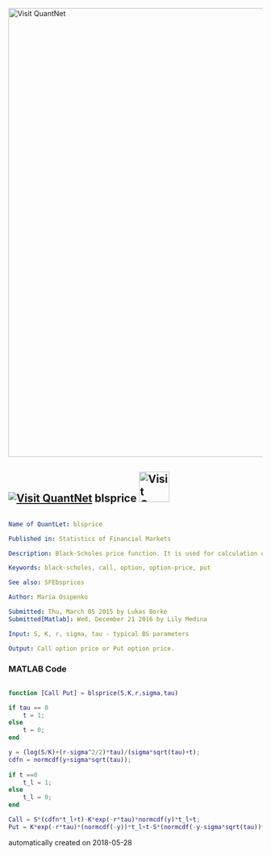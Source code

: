 [<img src="https://github.com/QuantLet/Styleguide-and-FAQ/blob/master/pictures/banner.png" width="888" alt="Visit QuantNet">](http://quantlet.de/)

## [<img src="https://github.com/QuantLet/Styleguide-and-FAQ/blob/master/pictures/qloqo.png" alt="Visit QuantNet">](http://quantlet.de/) **blsprice** [<img src="https://github.com/QuantLet/Styleguide-and-FAQ/blob/master/pictures/QN2.png" width="60" alt="Visit QuantNet 2.0">](http://quantlet.de/)

```yaml

Name of QuantLet: blsprice

Published in: Statistics of Financial Markets

Description: Black-Scholes price function. It is used for calculation of put and call option prices in the Quantlet SFEbsprices.

Keywords: black-scholes, call, option, option-price, put

See also: SFEbsprices

Author: Maria Osipenko

Submitted: Thu, March 05 2015 by Lukas Borke
Submitted[Matlab]: Wed, December 21 2016 by Lily Medina

Input: S, K, r, sigma, tau - typical BS parameters

Output: Call option price or Put option price.

```

### MATLAB Code
```matlab

function [Call Put] = blsprice(S,K,r,sigma,tau)

if tau == 0 
    t = 1;
else
    t = 0;
end

y = (log(S/K)+(r-sigma^2/2)*tau)/(sigma*sqrt(tau)+t);
cdfn = normcdf(y+sigma*sqrt(tau));
    
if t ==0
    t_l = 1;
else
    t_l = 0;
end

Call = S*(cdfn*t_l+t)-K*exp(-r*tau)*normcdf(y)*t_l+t;
Put = K*exp(-r*tau)*(normcdf(-y))*t_l+t-S*(normcdf(-y-sigma*sqrt(tau))*t_l+t);

```

automatically created on 2018-05-28